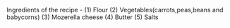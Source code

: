Ingredients of the recipe -
(1) Flour
(2) Vegetables(carrots,peas,beans and babycorns)
(3) Mozerella cheese 
(4) Butter
(5) Salts